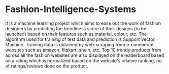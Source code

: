 # Fashion-Intelligence-Systems
It is a machine learning project which aims to ease out the work of fashion designers by predicting the trendiness score of their designs (to be launched) based on their features such as material, colour, etc. The algorithm used for training of test data and prediction is Support Vector Machine. Training data is obtained by web-scraping from e-commerce websites such as amazon, flipkart, shein, etc. Top 10 trendy products from across all the fashion websites are also displayed on the leaderboard based on a rating which is normalized based on the website's relative ranking, no. of ratings/reviews done on the product.
